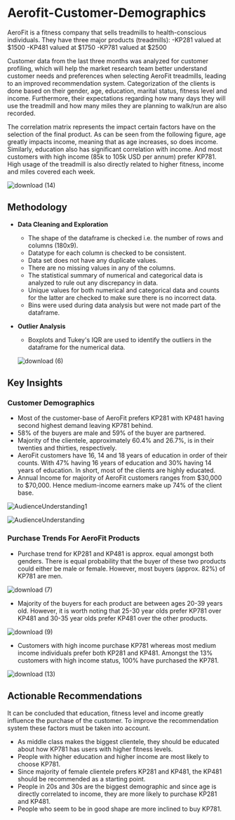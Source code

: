 # Aerofit-Customer-Demographics

AeroFit is a fitness company that sells treadmills to health-conscious individuals. They have three major products (treadmills): 
-KP281 valued at $1500 
-KP481 valued at $1750
-KP781 valued at $2500

Customer data from the last three months was analyzed for customer profiling, which will help the market research team better understand customer needs and preferences when selecting AeroFit treadmills, leading to an improved recommendation system. Categorization of the clients is done based on their gender, age, education, marital status, fitness level and income. Furthermore, their expectations regarding how many days they will use the treadmill and how many miles they are planning to walk/run are also recorded.

The correlation matrix represents the impact certain factors have on the selection of the final product. As can be seen from the following figure, age greatly impacts income, meaning that as age increases, so does income. Similarly, education also has significant correlation with income. And most customers with high income (85k to 105k USD per annum) prefer KP781. High usage of the treadmill is also directly related to higher fitness, income and miles covered each week.

![download (14)](https://github.com/user-attachments/assets/e3fd802d-9018-4c91-9712-83d34a8d7b14)

## Methodology
- **Data Cleaning and Exploration**
  - The shape of the dataframe is checked i.e. the number of rows and columns (180x9).
  - Datatype for each column is checked to be consistent.
  - Data set does not have any duplicate values.
  - There are no missing values in any of the columns.
  - The statistical summary of numerical and categorical data is analyzed to rule out any discrepancy in data.
  - Unique values for both numerical and categorical data and counts for the latter are checked to make sure there is no incorrect data.
  - Bins were used during data analysis but were not made part of the dataframe.
- **Outlier Analysis**
  - Boxplots and Tukey's IQR are used to identify the outliers in the dataframe for the numerical data.

  ![download (6)](https://github.com/user-attachments/assets/ba72b6c2-8012-4c3d-939d-73270adfb445)


## Key Insights
### Customer Demographics
- Most of the customer-base of AeroFit prefers KP281 with KP481 having second highest demand leaving KP781 behind.
- 58% of the buyers are male and 59% of the buyer are partnered.
- Majority of the clientele, approximately 60.4% and 26.7%, is in their twenties and thirties, respectively.
- AeroFit customers have 16, 14 and 18 years of education in order of their counts. With 47% having 16 years of education and 30% having 14 years of education. In short, most of the clients are highly educated.
- Annual Income for majority of AeroFit customers ranges from $30,000 to $70,000. Hence medium-income earners make up 74% of the client base.

![AudienceUnderstanding1](https://github.com/user-attachments/assets/d6d29f22-02a8-4e4d-926d-9b54e7b332ac)

![AudienceUnderstanding](https://github.com/user-attachments/assets/3f7339db-606d-4249-b557-5bb89ab34eb9)

### Purchase Trends For AeroFit Products
- Purchase trend for KP281 and KP481 is approx. equal amongst both genders. There is equal probability that the buyer of these two products could either be male or female. However, most buyers (approx. 82%) of KP781 are men.

![download (7)](https://github.com/user-attachments/assets/2dce8a0a-666a-44d4-8d58-368de73c82ad)

- Majority of the buyers for each product are between ages 20-39 years old. However, it is worth noting that 25-30 year olds prefer KP781 over KP481 and 30-35 year olds prefer KP481 over the other products.

![download (9)](https://github.com/user-attachments/assets/da320f50-c0ae-424d-936b-a29503771c84)

- Customers with high income purchase KP781 whereas most medium income individuals prefer both KP281 and KP481. Amongst the 13% customers with high income status, 100% have purchased the KP781.

![download (13)](https://github.com/user-attachments/assets/6a29ab72-2ba2-4ad8-973d-d108f71a82d4)


## Actionable Recommendations
It can be concluded that education, fitness level and income greatly influence the purchase of the customer. To improve the recommendation system these factors must be taken into account.
- As middle class makes the biggest clientele, they should be educated about how KP781 has users with higher fitness levels.
- People with higher education and higher income are most likely to choose KP781.
- Since majority of female clientele prefers KP281 and KP481, the KP481 should be recommended as a starting point.
- People in 20s and 30s are the biggest demographic and since age is directly correlated to income, they are more likely to purchase KP281 and KP481.
- People who seem to be in good shape are more inclined to buy KP781.
